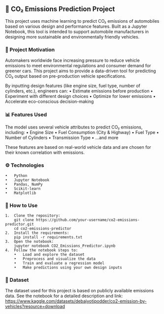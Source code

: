 ## 🚗 CO₂ Emissions Prediction Project

This project uses machine learning to predict CO₂ emissions of automobiles based on various design and performance features. Built as a Jupyter Notebook, this tool is intended to support automobile manufacturers in designing more sustainable and environmentally friendly vehicles.

### 📌 Project Motivation
Automakers worldwide face increasing pressure to reduce vehicle emissions to meet environmental regulations and consumer demand for greener cars. This project aims to provide a data-driven tool for predicting CO₂ output based on pre-production vehicle specifications.

By inputting design features (like engine size, fuel type, number of cylinders, etc.), engineers can:
	•	Estimate emissions before production
	•	Experiment with different design choices
	•	Optimize for lower emissions
	•	Accelerate eco-conscious decision-making

### 📊 Features Used
The model uses several vehicle attributes to predict CO₂ emissions, including:
	•	Engine Size
	•	Fuel Consumption (City & Highway)
	•	Fuel Type
	•	Number of Cylinders
	•	Transmission Type
	•	…and more

These features are based on real-world vehicle data and are chosen for their known correlation with emissions.

### ⚙️ Technologies
	•	Python
	•	Jupyter Notebook
	•	Pandas, NumPy
	•	Scikit-learn
	•	Matplotlib

### 🚀 How to Use
	1.	Clone the repository:
        git clone https://github.com/your-username/co2-emissions-predictor.git
        cd co2-emissions-predictor
    2.	Install the requirements:
        pip install -r requirements.txt
    3.	Open the notebook:
        jupyter notebook CO2_Emissions_Predictor.ipynb
    4.	Follow the notebook steps to:
	    •	Load and explore the dataset
	    •	Preprocess and visualize the data
	    •	Train and evaluate a regression model
	    •	Make predictions using your own design inputs

### 📁 Dataset
The dataset used for this project is based on publicly available emissions data. See the notebook for a detailed description and link: https://www.kaggle.com/datasets/debajyotipodder/co2-emission-by-vehicles?resource=download